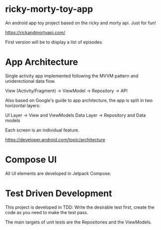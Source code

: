 # ricky-morty-toy-app
An android app toy project based on the ricky and morty api. Just for fun!

https://rickandmortyapi.com/

First version will be to display a list of episodes.

# App Architecture
Single activity app implemented following the MVVM pattern and uniderectional data flow. 

View (Activity/Fragment) -> ViewModel -> Repository -> API

Also based on Google's guide to app architecture, the app is split in two horizontal layers:

UI Layer -> View and ViewModels
Data Layer -> Repository and Data models

Each screen is an individual feature.

https://developer.android.com/topic/architecture

# Compose UI
All UI elements are developed in Jetpack Compose.

# Test Driven Development
This project is developed in TDD: Write the desirable test first, create the code as you need to make the test pass.

The main targets of unit tests are the Repositories and the ViewModels.
